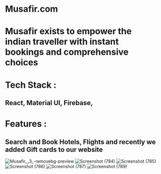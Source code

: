 <h1>Musafir.com</h1>

<h1>Musafir exists to empower the indian traveller with instant bookings and comprehensive choices</h1>

<h1>Tech Stack :</h1> <h2>React, Material UI, Firebase,</h2>

<h1>Features :</h1> <h2>Search and Book Hotels, Flights and recently we added Gift cards to our website</h2>

![Musafir__3_-removebg-preview](https://user-images.githubusercontent.com/64404614/213977407-c807bd52-7911-4981-a997-fe54f4b6ed5d.png)
![Screenshot (784)](https://user-images.githubusercontent.com/107456969/213979612-a4195b5a-3ff8-4426-930b-8e9e0fbb56f6.png)
![Screenshot (785)](https://user-images.githubusercontent.com/107456969/213979622-8f03f899-2fa8-46ba-a44e-6f91b0bad386.png)
![Screenshot (786)](https://user-images.githubusercontent.com/107456969/213979630-001d70bf-f281-4493-9b05-db4a7f15320d.png)
![Screenshot (787)](https://user-images.githubusercontent.com/107456969/213979645-2a09e685-d162-4418-8cf8-a84686e9313f.png)
![Screenshot (789)](https://user-images.githubusercontent.com/107456969/213979651-a2a61268-cc4f-442a-8757-6ab6f564b97a.png)

